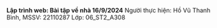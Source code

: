 **Lập trình web: Bài tập về nhà 16/9/2024**
Người thực hiện: Hồ Vũ Thanh Bình, MSSV: 22110287
Lớp: 06_ST2_A308

